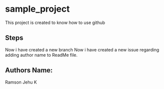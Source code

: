 # sample_project
This project is created to know how to use github
## Steps
Now i have created a new branch 
Now i have created a new issue regarding adding author name to ReadMe file.

## Authors Name:
  Ramson Jehu K
